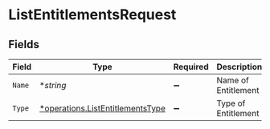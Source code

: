 # ListEntitlementsRequest


## Fields

| Field                                                                               | Type                                                                                | Required                                                                            | Description                                                                         |
| ----------------------------------------------------------------------------------- | ----------------------------------------------------------------------------------- | ----------------------------------------------------------------------------------- | ----------------------------------------------------------------------------------- |
| `Name`                                                                              | **string*                                                                           | :heavy_minus_sign:                                                                  | Name of Entitlement                                                                 |
| `Type`                                                                              | [*operations.ListEntitlementsType](../../models/operations/listentitlementstype.md) | :heavy_minus_sign:                                                                  | Type of Entitlement                                                                 |